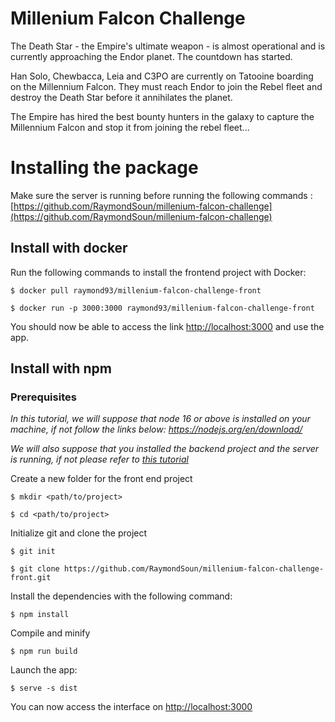 # Millenium Falcon Challenge

The Death Star - the Empire's ultimate weapon - is almost operational and is currently approaching the Endor planet. The countdown has started.

Han Solo, Chewbacca, Leia and C3PO are currently on Tatooine boarding on the Millennium Falcon. They must reach Endor to join the Rebel fleet and destroy the Death Star before it annihilates the planet.

The Empire has hired the best bounty hunters in the galaxy to capture the Millennium Falcon and stop it from joining the rebel fleet...


# Installing the package

Make sure the server is running before running the following commands : [https://github.com/RaymondSoun/millenium-falcon-challenge](https://github.com/RaymondSoun/millenium-falcon-challenge)
## Install with docker

Run the following commands to install the frontend project with Docker:

```
$ docker pull raymond93/millenium-falcon-challenge-front
```

```
$ docker run -p 3000:3000 raymond93/millenium-falcon-challenge-front
```

You should now be able to access the link [http://localhost:3000](http://localhost:3000) and use the app.

## Install with npm

### Prerequisites
*In this tutorial, we will suppose that node 16 or above is installed on your machine, if not follow the links below:*
*https://nodejs.org/en/download/*

*We will also suppose that you installed the backend project and the server is running, if not please refer to [this tutorial](https://github.com/RaymondSoun/millenium-falcon-challenge)*

Create a new folder for the front end project

```
$ mkdir <path/to/project>
```

```
$ cd <path/to/project>
```

Initialize git and clone the project

```
$ git init
```

```
$ git clone https://github.com/RaymondSoun/millenium-falcon-challenge-front.git
```

Install the dependencies with the following command:

```
$ npm install
```

Compile and minify

```
$ npm run build
```

Launch the app:
```
$ serve -s dist
```

You can now access the interface on [http://localhost:3000](http://localhost:3000)